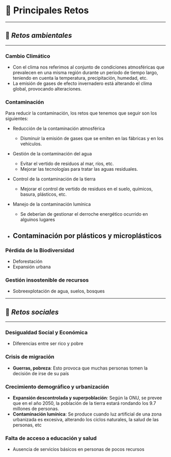 # 🔆 Principales Retos

---

## 🥀 _Retos ambientales_

---

### Cambio Climático
* Con el clima nos referimos al conjunto de condiciones atmosféricas que prevalecen en una misma región durante un periodo de tiempo largo, teniendo en cuenta la temperatura, precipitación, humedad, etc.
* La emisión de gases de efecto invernadero está alterando el clima global, provocando alteraciones.

### Contaminación
Para reducir la contaminación, los retos que tenemos que seguir son los siguientes:

* Reducción de la contaminación atmosférica
  - Disminuir la emisión de gases que se emiten en las fábricas y en los vehículos.

* Gestión de la contaminación del agua
  - Evitar el vertido de residuos al mar, ríos, etc.
  - Mejorar las tecnologías para tratar las aguas residuales.
  
* Control de la contaminación de la tierra
  - Mejorar el control de vertido de residuos en el suelo, químicos, basura, plásticos, etc.

* Manejo de la contaminación lumínica
  - Se deberían de gestionar el derroche energético ocurrido en alguinos lugares

* Contaminación por plásticos y microplásticos
  -

### Pérdida de la Biodiversidad
- Deforestación
- Expansión urbana

### Gestión insostenible de recursos
- Sobreexplotación de agua, suelos, bosques

---

## 🥴 _Retos sociales_

---

### Desigualdad Social y Económica
- Diferencias entre ser rico y pobre

### Crisis de migración
- **Guerras, pobreza**: Esto provoca que muchas personas tomen la decisión de irse de su país

### Crecimiento demográfico y urbanización
- **Expansión descontrolada y superpoblación**: Según la ONU, se prevee que en el año 2050, la población de la tierra estará rondando los 9.7 millones de personas.
- **Contaminación lumínica**: Se produce cuando luz artificial de una zona urbanizada es excesiva, alterando los ciclos naturales, la salud de las personas, etc

### Falta de acceso a educación y salud
- Ausencia de servicios básicos en personas de pocos recursos
